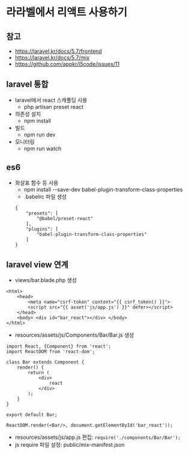 # 라라벨에서 리액트 사용하기

## 참고
* https://laravel.kr/docs/5.7/frontend
* https://laravel.kr/docs/5.7/mix
* https://github.com/appkr/l5code/issues/11

## laravel 통합
* laravel에서 react 스캐폴딩 사용
	* php artisan preset react
* 의존성 설치
	* npm install
* 빌드
	* npm run dev
* 모니터링
	* npm run watch

## es6
* 화살표 함수 등 사용
	* npm install --save-dev babel-plugin-transform-class-properties
	* .babelrc 파일 생성
	```
    {
    	"presets": [
    		"@babel/preset-react"
    	],
    	"plugins": [
    		"babel-plugin-transform-class-properties"
    	]
    }
    ```
	    
## laravel view 연계
* views/bar.blade.php 생성
```
<html>
	<head>
		<meta name="csrf-token" content="{{ csrf_token() }}">
		<script src="{{ asset('js/app.js') }}" defer></script>
	</head>
	<body> <div id="bar_react"></div> </body>
</html>
```
* resources/assets/js/Components/Bar/Bar.js 생성
``` 
import React, {Component} from 'react';
import ReactDOM from 'react-dom';

class Bar extends Component {
	render() {
		return (
			<div>
				react
			</div>
		);
	}
}

export default Bar;

ReactDOM.render(<Bar/>, document.getElementById('bar_react'));
```
* resources/assets/js/app.js 편집: ``` require('./components/Bar/Bar'); ```
* js require 파일 설정: public/mix-manifest.json